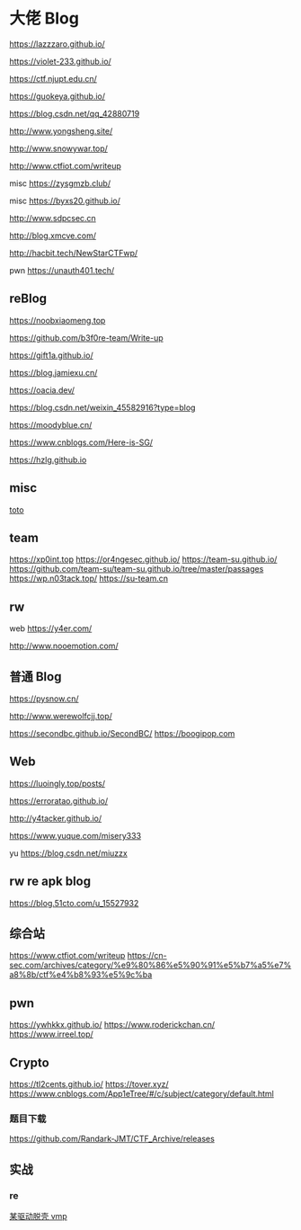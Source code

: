 # 大佬 Blog

https://lazzzaro.github.io/

https://violet-233.github.io/

https://ctf.njupt.edu.cn/

https://guokeya.github.io/

https://blog.csdn.net/qq_42880719

http://www.yongsheng.site/

http://www.snowywar.top/

http://www.ctfiot.com/writeup

misc https://zysgmzb.club/

misc https://byxs20.github.io/

http://www.sdpcsec.cn

http://blog.xmcve.com/

http://hacbit.tech/NewStarCTFwp/

pwn https://unauth401.tech/
## reBlog
https://noobxiaomeng.top

https://github.com/b3f0re-team/Write-up

https://gift1a.github.io/

https://blog.jamiexu.cn/

https://oacia.dev/

https://blog.csdn.net/weixin_45582916?type=blog

https://moodyblue.cn/

https://www.cnblogs.com/Here-is-SG/

https://hzlg.github.io
## misc

[toto](https://blog.csdn.net/jyttttttt?type=blog)

## team

https://xp0int.top
https://or4ngesec.github.io/
https://team-su.github.io/ https://github.com/team-su/team-su.github.io/tree/master/passages
https://wp.n03tack.top/
https://su-team.cn

## rw

web https://y4er.com/

http://www.nooemotion.com/

## 普通 Blog

https://pysnow.cn/

http://www.werewolfcjj.top/

https://secondbc.github.io/SecondBC/
https://boogipop.com

## Web
https://luoingly.top/posts/

https://erroratao.github.io/

http://y4tacker.github.io/

https://www.yuque.com/misery333

yu https://blog.csdn.net/miuzzx

## rw re apk blog

https://blog.51cto.com/u_15527932

## 综合站

https://www.ctfiot.com/writeup
https://cn-sec.com/archives/category/%e9%80%86%e5%90%91%e5%b7%a5%e7%a8%8b/ctf%e4%b8%93%e5%9c%ba

## pwn

https://ywhkkx.github.io/
https://www.roderickchan.cn/
https://www.irreel.top/

## Crypto
https://tl2cents.github.io/
https://tover.xyz/
https://www.cnblogs.com/App1eTree/#/c/subject/category/default.html

### 题目下载

https://github.com/Randark-JMT/CTF_Archive/releases

## 实战

### re

[某驱动脱壳 vmp](https://wbglil.github.io/)

